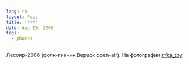 ```yaml
---
lang: ru
layout: Post
title: '***'
date: Aug 15, 2006
tags:
  - photos
---
```


Лесояр-2006 (фолк-пикник Вереск open-air). На фотографии [rifka_toy](http://rifka-toy.livejournal.com/).
